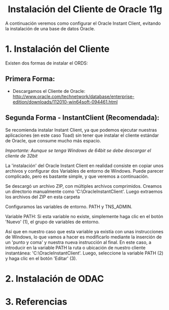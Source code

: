 <h1 align="center">
    Instalación del Cliente de Oracle 11g
</h1>

 A continuación veremos como configurar el Oracle Instant Client, evitando la instalación de una base de datos Oracle.

# 1. Instalación del Cliente

Existen dos formas de instalar el ORDS:

## Primera Forma:

+ Descargamos el Cliente de Oracle:  
<http://www.oracle.com/technetwork/database/enterprise-edition/downloads/112010-win64soft-094461.html>


## Segunda Forma - InstantClient (Recomendada): 

Se recomienda instalar Instant Client, ya que podemos ejecutar nuestras aplicaciones (en este caso Toad) sin tener que instalar el cliente estándar de Oracle, que consume mucho más espacio.

*Importante: Aunque se tenga Windows de 64bit se debe descargar el cliente de 32bit*

La 'instalación' del Oracle Instant Client en realidad consiste en copiar unos archivos y configurar dos Variables de entorno de Windows. Puede parecer complicado, pero es bastante simple, y que veremos a continuación.

Se descargó un archivo ZIP, con múltiples archivos comprimidos.
Creamos un directorio manualmente como 'C:\OracleInstantClient\'. Luego extraemos los archivos del ZIP en esta carpeta

Configuramos las variables de entorno. PATH y TNS_ADMIN.

Variable PATH:
Si esta variable no existe, simplemente haga clic en el botón 'Nuevo' (1), el grupo de variables de entorno.

Así que en nuestro caso que esta variable ya existía con unas instrucciones de Windows, lo que vamos a hacer es modificarlo mediante la inserción de un 'punto y coma' y nuestra nueva instrucción al final. En este caso, a introducir en la variable PATH la ruta o ubicación de nuestro cliente instantánea: 'C:\OracleInstantClient\'. Luego, seleccione la variable PATH (2) y haga clic en el botón 'Editar' (3).

# 2. Instalación de ODAC


# 3. Referencias
